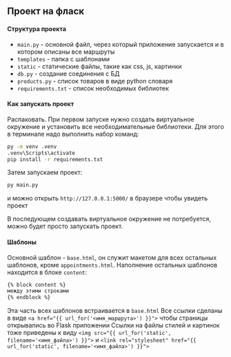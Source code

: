 ## Проект на фласк

#### Структура проекта

- `main.py` - основной файл, через который приложение запускается и в котором описаны все маршруты
- `templates` - папка с шаблонами
- `static` - статические файлы, такие как css, js, картинки
- `db.py` - создание соединения с БД
- `products.py` - список товаров в виде python словаря
- `requirements.txt` - список необходимых библиотек

#### Как запускать проект

Распаковать. При первом запуске нужно создать виртуальное окружение и установить все необходимательные библиотеки.
Для этого в терминале надо выполнить набор команд:

```bash
py -m venv .venv
.venv\Scripts\activate
pip install -r requirements.txt
```

Затем запускаем проект:
```bash
py main.py
```

и можно открыть  `http://127.0.0.1:5000/` в браузере чтобы увидеть проект

В последующем создавать виртуальное окружение не потребуется, можно будет просто запускать проект.

#### Шаблоны

Основной шаблон - `base.html`, он служит макетом для всех остальных шаблонов, кроме `appointments.html`.
Наполнение остальных шаблонов находится в блоке `content`:

```html
{% block content %}
между этими строками
{% endblock %}
```
Эта часть всех шаблонов встраивается в `base.html`
Все ссылки сделаны в виде `<a href="{{ url_for('<имя_маршрута>') }}">` чтобы страницы открывались во Flask приложении
Ссылки на файлы стилей и картинок тоже приведены к виду `<img src="{{ url_for('static', filename='<имя_файла>') }}">`
и `<link rel="stylesheet" href="{{ url_for('static', filename='<имя_файла>') }}">`


